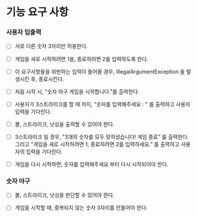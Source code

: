 # 기능 요구 사항

### 사용자 입출력

-[ ] 서로 다른 숫자 3자리만 허용한다.

-[ ] 게임을 새로 시작하려면 1을, 종료하려면 2를 입력하도록 한다.

-[ ] 이 요구사항들을 위반하는 입력이 들어올 경우, IllegalArgumentException 을 발생시킨 후, 종료시킨다.

-[ ] 처음 시작 시, "숫자 야구 게임을 시작합니다."를 츨력한다.

-[ ] 사용자가 3스트라이크를 할 때 까지, "숫자를 입력해주세요 : " 를 출력하고 사용자 입력을 기다린다.

-[ ] 볼, 스트라이크, 낫싱을 출력할 수 있어야 한다.

-[ ] 3스트라이크 일 경우, "3개의 숫자를 모두 맞히셨습니다! 게임 종료" 를 출력한다. 그리고 "게임을 새로 시작하려면 1, 종료하려면 2를 입력하세요." 를 출력하고 사용자의 입력을 기다린다.

-[ ] 게임을 다시 시작하면, 숫자를 입력해주세요 부터 다시 시작되어야 한다.


### 숫자 야구

-[ ] 볼, 스트라이크, 낫싱을 판단할 수 있어야 한다.

-[ ] 게임을 시작할 때, 중복되지 않는 숫자 3자리를 만들어야 한다.


